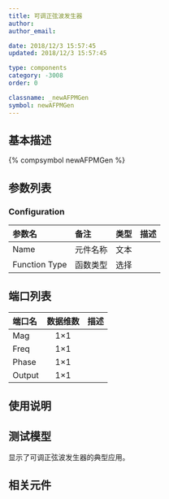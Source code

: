 ```yaml
---
title: 可调正弦波发生器
author: 
author_email:

date: 2018/12/3 15:57:45
updated: 2018/12/3 15:57:45

type: components
category: -3008
order: 0

classname: _newAFPMGen
symbol: newAFPMGen
---
```

## 基本描述
{% compsymbol newAFPMGen %}

## 参数列表
### Configuration
| 参数名 | 备注 | 类型 | 描述 |
| :--- | :--- | :--: | :--- |
| Name | 元件名称 | 文本 |  |
| Function Type | 函数类型 | 选择 |  |


## 端口列表

| 端口名 | 数据维数 | 描述 |
| :--- | :--:  | :--- |
| Mag | 1×1 | |                   
| Freq | 1×1 | |                   
| Phase | 1×1 | |                   
| Output | 1×1 | |                   

## 使用说明


## 测试模型
[<test name>](<test link>)显示了可调正弦波发生器的典型应用。

## 相关元件


